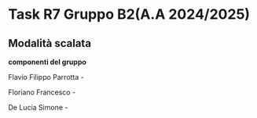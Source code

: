 # Task R7 Gruppo B2(A.A 2024/2025)
## Modalità scalata

**componenti del gruppo** 

Flavio Filippo Parrotta - 

Floriano Francesco - 

De Lucia Simone -

